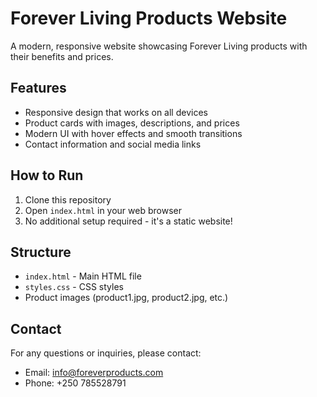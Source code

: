 # Forever Living Products Website

A modern, responsive website showcasing Forever Living products with their benefits and prices.

## Features

- Responsive design that works on all devices
- Product cards with images, descriptions, and prices
- Modern UI with hover effects and smooth transitions
- Contact information and social media links

## How to Run

1. Clone this repository
2. Open `index.html` in your web browser
3. No additional setup required - it's a static website!

## Structure

- `index.html` - Main HTML file
- `styles.css` - CSS styles
- Product images (product1.jpg, product2.jpg, etc.)

## Contact

For any questions or inquiries, please contact:
- Email: info@foreverproducts.com
- Phone: +250 785528791 